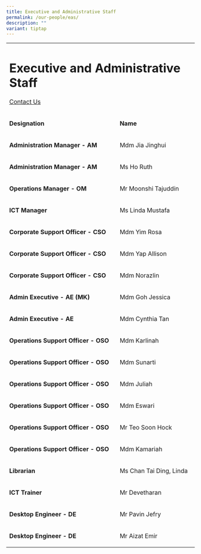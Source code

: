 ```yaml
---
title: Executive and Administrative Staff
permalink: /our-people/eas/
description: ""
variant: tiptap
---
```

<table style="minWidth: 50px">
<colgroup>
<col>
<col>
</colgroup>
<tbody>
<tr>
<td rowspan="1" colspan="2">
<h1>Executive and Administrative Staff</h1>
<p><a href="https://www.peitongpri.moe.edu.sg/contact-us/" rel="noopener nofollow" target="_blank">Contact Us</a>
</p>
</td>
</tr>
<tr>
<td rowspan="1" colspan="1">
<p><strong>Designation</strong>
</p>
</td>
<td rowspan="1" colspan="1">
<p><strong>Name</strong>
</p>
</td>
</tr>
<tr>
<td rowspan="1" colspan="1">
<p><strong>Administration Manager - AM</strong>
</p>
</td>
<td rowspan="1" colspan="1">
<p>Mdm Jia Jinghui</p>
</td>
</tr>
<tr>
<td rowspan="1" colspan="1">
<p><strong>Administration Manager - AM</strong>
</p>
</td>
<td rowspan="1" colspan="1">
<p>Ms Ho Ruth</p>
</td>
</tr>
<tr>
<td rowspan="1" colspan="1">
<p><strong>Operations Manager - OM</strong>
</p>
</td>
<td rowspan="1" colspan="1">
<p>Mr Moonshi Tajuddin</p>
</td>
</tr>
<tr>
<td rowspan="1" colspan="1">
<p><strong>ICT Manager</strong>
</p>
</td>
<td rowspan="1" colspan="1">
<p>Ms Linda Mustafa</p>
</td>
</tr>
<tr>
<td rowspan="1" colspan="1">
<p><strong>Corporate Support Officer - CSO</strong>
</p>
</td>
<td rowspan="1" colspan="1">
<p>Mdm Yim Rosa</p>
</td>
</tr>
<tr>
<td rowspan="1" colspan="1">
<p><strong>Corporate Support Officer - CSO</strong>
</p>
</td>
<td rowspan="1" colspan="1">
<p>Mdm Yap Allison</p>
</td>
</tr>
<tr>
<td rowspan="1" colspan="1">
<p><strong>Corporate Support Officer - CSO</strong>
</p>
</td>
<td rowspan="1" colspan="1">
<p>Mdm Norazlin</p>
</td>
</tr>
<tr>
<td rowspan="1" colspan="1">
<p><strong>Admin Executive - AE (MK)</strong>
</p>
</td>
<td rowspan="1" colspan="1">
<p>Mdm Goh Jessica</p>
</td>
</tr>
<tr>
<td rowspan="1" colspan="1">
<p><strong>Admin Executive - AE</strong>
</p>
</td>
<td rowspan="1" colspan="1">
<p>Mdm Cynthia Tan</p>
</td>
</tr>
<tr>
<td rowspan="1" colspan="1">
<p><strong>Operations Support Officer - OSO</strong>
</p>
</td>
<td rowspan="1" colspan="1">
<p>Mdm Karlinah</p>
</td>
</tr>
<tr>
<td rowspan="1" colspan="1">
<p><strong>Operations Support Officer - OSO</strong>
</p>
</td>
<td rowspan="1" colspan="1">
<p>Mdm Sunarti</p>
</td>
</tr>
<tr>
<td rowspan="1" colspan="1">
<p><strong>Operations Support Officer - OSO</strong>
</p>
</td>
<td rowspan="1" colspan="1">
<p>Mdm Juliah</p>
</td>
</tr>
<tr>
<td rowspan="1" colspan="1">
<p><strong>Operations Support Officer - OSO</strong>
</p>
</td>
<td rowspan="1" colspan="1">
<p>Mdm Eswari</p>
</td>
</tr>
<tr>
<td rowspan="1" colspan="1">
<p><strong>Operations Support Officer - OSO</strong>
</p>
</td>
<td rowspan="1" colspan="1">
<p>Mr Teo Soon Hock</p>
</td>
</tr>
<tr>
<td rowspan="1" colspan="1">
<p><strong>Operations Support Officer - OSO</strong>
</p>
</td>
<td rowspan="1" colspan="1">
<p>Mdm Kamariah</p>
</td>
</tr>
<tr>
<td rowspan="1" colspan="1">
<p><strong>Librarian</strong>
</p>
</td>
<td rowspan="1" colspan="1">
<p>Ms Chan Tai Ding, Linda</p>
</td>
</tr>
<tr>
<td rowspan="1" colspan="1">
<p><strong>ICT Trainer</strong>
</p>
</td>
<td rowspan="1" colspan="1">
<p>Mr Devetharan</p>
</td>
</tr>
<tr>
<td rowspan="1" colspan="1">
<p><strong>Desktop Engineer - DE</strong>
</p>
</td>
<td rowspan="1" colspan="1">
<p>Mr Pavin Jefry</p>
</td>
</tr>
<tr>
<td rowspan="1" colspan="1">
<p><strong>Desktop Engineer - DE</strong>
</p>
</td>
<td rowspan="1" colspan="1">
<p>Mr Aizat Emir</p>
</td>
</tr>
</tbody>
</table>
<p></p>
